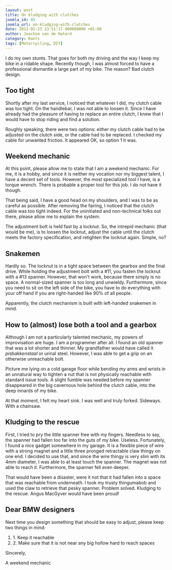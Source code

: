 ```yaml
---
layout: post
title: On kludging with clutches
joomla_id: 45
joomla_url: on-kludging-with-clutches
date: 2012-02-23 13:51:17.000000000 +01:00
author: Joachim van de Haterd
category: Rants
tags: [Motorcycling, DIY]
---
```

I do my own stunts. That goes for both my driving and the way I keep my bike in a ridable shape. Recently though, I was almost forced to have a professional dismantle a large part of my bike. The reason? Bad clutch design.

## Too tight

Shortly after my last service, I noticed that whatever I did, my clutch cable was too tight. On the handlebar, I was not able to loosen it. Since I have already had the pleasure of having to replace an entire clutch, I knew that I would have to stop riding and find a solution.

Roughly speaking, there were two options: either my clutch cable had to be adjusted on the clutch side, or the cable had to be replaced. I checked my cable for unwanted friction. It appeared OK, so option 1 it was.

## Weekend mechanic

At this point, please allow me to state that I am a weekend mechanic. For me, it is a hobby, and since it is neither my vocation nor my biggest talent, I have a decent set of tools. However, the most specialized tool I have, is a torque wrench. There is probable a proper tool for this job. I do not have it though.

That being said, I have a good head on my shoulders, and I was to be as careful as possible. After removing the fairing, I noticed that the clutch cable was too tight indeed. For the uninitiated and non-technical folks out there, please allow me to explain the system.

The adjustment bolt is held fast by a locknut. So, the intrepid mechanic (that would be me), is to loosen the locknut, adjust the cable until the clutch meets the factory specification, and retighten the locknut again. Simple, no?

## Snakemen

Hardly so. The locknut is in a tight space between the gearbox and the final drive. While holding the adjustment bolt with a #11, you fasten the locknut with a #13 spanner. However, that won't work, because there simply is no space. A normal-sized spanner is too long and unwieldy. Furthermore, since you need to sit on the left side of the bike, you have to do everything with your off hand if you are right-handed like 90% of all people.

Apparently, the clutch mechanism is built with left-handed snakemen in mind.

## How to (almost) lose both a tool and a gearbox

Although I am not a particularly talented mechanic, my powers of improvisation are huge. I am a programmer after all. I found an old spanner that was a lot shorter and thinner. My grandfather would have called it *pisbakkenstaal* or urinal steel. However, I was able to get a grip on an otherwise unreachable bolt.

Picture me lying on a cold garage floor while bending my arms and wrists in an unnatural way to tighten a nut that is not physically reachable with standard issue tools. A slight fumble was needed before my spanner disappeared in the big cavernous hole behind the clutch cable, into the deep innards of my bike.

At that moment, I felt my heart sink. I was well and truly forked. Sideways. With a chainsaw.

## Kludging to the rescue

First, I tried to pry the little spanner free with my fingers. Needless to say, the spanner had fallen too far into the guts of my bike. Useless. Fortunately, I found a nice gadget somewhere in my garage. It is a flexible piece of wire with a strong magnet and a little three pronged retractable claw thingy on one end. I decided to use that, and since the wire thingy is very slim with its 4mm diameter, I was able to at least touch the spanner. The magnet was not able to reach it. Furthermore, the spanner fell even deeper.

That would have been a disaster, were it not that it had fallen into a space that was reachable from underneath. I took my trusty thingumabob and used the claw to retrieve that pesky spanner. Problem solved. Kludging to the rescue. Angus MacGyver would have been proud!

## Dear BMW designers

Next time you design something that should be easy to adjust, please keep two things in mind:

1. 1\. Keep it reachable
2. 2\. Make sure that it is not near any big hollow hard to reach spaces

Sincerely,

A weekend mechanic

